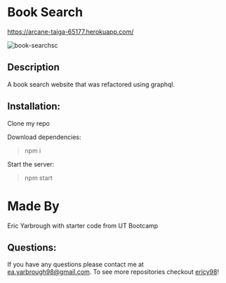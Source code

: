 # Book Search

https://arcane-taiga-65177.herokuapp.com/

![book-searchsc](https://user-images.githubusercontent.com/65314282/96357499-6b032480-10c2-11eb-8763-b59dcf6d98ee.png)


## Description
A book search website that was refactored using graphql.

## Installation: 
Clone my repo

Download dependencies:
> npm i

Start the server:
  > npm start

# Made By
Eric Yarbrough with starter code from UT Bootcamp

## Questions:
If you have any questions please contact me at ea.yarbrough98@gmail.com. To see more repositories checkout [ericy98](https://github.com/ericy98/)!
